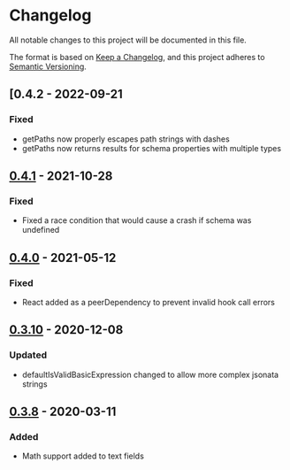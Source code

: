 # Changelog

All notable changes to this project will be documented in this file.

The format is based on [Keep a Changelog](https://keepachangelog.com/en/1.0.0/),
and this project adheres to [Semantic Versioning](https://semver.org/spec/v2.0.0.html).

## [0.4.2 - 2022-09-21

### Fixed

- getPaths now properly escapes path strings with dashes
- getPaths now returns results for schema properties with multiple types

## [0.4.1] - 2021-10-28

### Fixed

- Fixed a race condition that would cause a crash if schema was undefined

## [0.4.0] - 2021-05-12

### Fixed

- React added as a peerDependency to prevent invalid hook call errors

## [0.3.10] - 2020-12-08

### Updated

- defaultIsValidBasicExpression changed to allow more complex jsonata strings

## [0.3.8] - 2020-03-11

### Added

- Math support added to text fields

[unreleased]: https://github.com/jsonata-ui/jsonata-visual-editor/compare/jsonata-visual-editor@0.4.2...HEAD
[0.4.2]: https://github.com/jsonata-ui/jsonata-visual-editor/releases/tag/jsonata-visual-editor@0.4.2
[0.4.1]: https://github.com/jsonata-ui/jsonata-visual-editor/releases/tag/jsonata-visual-editor@0.4.1
[0.4.0]: https://github.com/jsonata-ui/jsonata-visual-editor/releases/tag/jsonata-visual-editor@0.4.0
[0.3.10]: https://github.com/jsonata-ui/jsonata-visual-editor/releases/tag/jsonata-visual-editor@0.3.10
[0.3.8]: https://github.com/jsonata-ui/jsonata-visual-editor/releases/tag/jsonata-visual-editor@0.3.8
